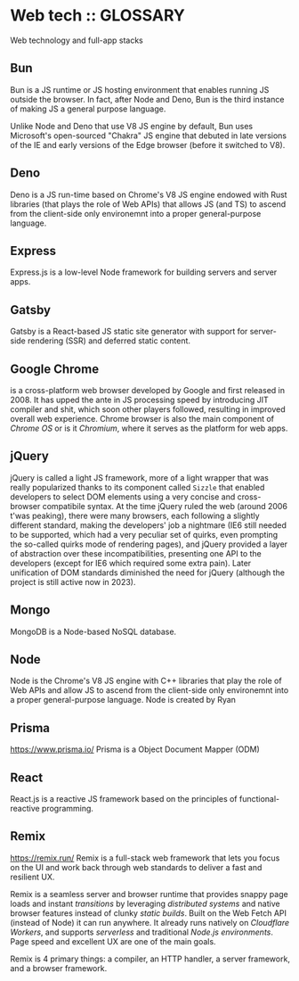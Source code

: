 # Web tech :: GLOSSARY
Web technology and full-app stacks


## Bun
Bun is a JS runtime or JS hosting environment that enables running JS outside the browser. In fact, after Node and Deno, Bun is the third instance of making JS a general purpose language.

Unlike Node and Deno that use V8 JS engine by default, Bun uses Microsoft's open-sourced "Chakra" JS engine that debuted in late versions of the IE and early versions of the Edge browser (before it switched to V8).

## Deno
Deno is a JS run-time based on Chrome's V8 JS engine endowed with Rust libraries (that plays the role of Web APIs) that allows JS (and TS) to ascend from the client-side only environemnt into a proper general-purpose language.

## Express
Express.js is a low-level Node framework for building servers and server apps.

## Gatsby
Gatsby is a React-based JS static site generator with support for server-side rendering (SSR) and deferred static content.

## Google Chrome
is a cross-platform web browser developed by Google and first released in 2008. It has upped the ante in JS processing speed by introducing JIT compiler and shit, which soon other players followed, resulting in improved overall web experience. Chrome browser is also the main component of *Chrome OS* or is it *Chromium*, where it serves as the platform for web apps.

## jQuery
jQuery is called a light JS framework, more of a light wrapper that was really popularized thanks to its component called `Sizzle` that enabled developers to select DOM elements using a very concise and cross-browser compatibile syntax. At the time jQuery ruled the web (around 2006 t'was peaking), there were many browsers, each following a slightly different standard, making the developers' job a nightmare (IE6 still needed to be supported, which had a very peculiar set of quirks, even prompting the so-called quirks mode of rendering pages), and jQuery provided a layer of abstraction over these incompatibilities, presenting one API to the developers (except for IE6 which required some extra pain). Later unification of DOM standards diminished the need for jQuery (although the project is still active now in 2023).

## Mongo
MongoDB is a Node-based NoSQL database.

## Node
Node is the Chrome's V8 JS engine with C++ libraries that play the role of Web APIs and allow JS to ascend from the client-side only environemnt into a proper general-purpose language. Node is created by Ryan 

## Prisma
https://www.prisma.io/
Prisma is a Object Document Mapper (ODM)

## React
React.js is a reactive JS framework based on the principles of functional-reactive programming.

## Remix
https://remix.run/
Remix is a full-stack web framework that lets you focus on the UI and work back through web standards to deliver a fast and resilient UX.

Remix is a seamless server and browser runtime that provides snappy page loads and instant *transitions* by leveraging *distributed systems* and native browser features instead of clunky *static builds*. Built on the Web Fetch API (instead of Node) it can run anywhere. It already runs natively on *Cloudflare Workers*, and supports *serverless* and traditional *Node.js environments*. Page speed and excellent UX are one of the main goals.

Remix is 4 primary things: a compiler, an HTTP handler, a server framework, and a browser framework.

